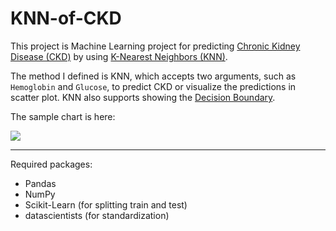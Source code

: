 # KNN-of-CKD

This project is Machine Learning project for predicting [Chronic Kidney Disease (CKD)](https://www.cdc.gov/kidneydisease/basics.html) by using [K-Nearest Neighbors (KNN)](https://en.wikipedia.org/wiki/K-nearest_neighbors_algorithm).

The method I defined is KNN, which accepts two arguments, such as `Hemoglobin` and `Glucose`, to predict CKD or visualize the predictions in scatter plot. KNN also supports showing the [Decision Boundary](https://en.wikipedia.org/wiki/Decision_boundary).

The sample chart is here:

![](https://raw.githubusercontent.com/ZacksAmber/PicGo/master/img/20210618090811.svg)

---

Required packages:
- Pandas
- NumPy
- Scikit-Learn (for splitting  train and test)
- datascientists (for standardization)